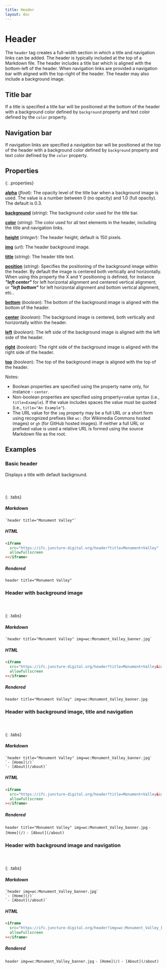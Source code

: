 ```yaml
---
title: Header
layout: doc
---
```


# Header

The `header` tag creates a full-width section in which a title and navigation links can be added.  The header is typically included at the top of a Markdown file.  The header includes a title bar which is aligned with the bottom-left of the header.  When navigation links are provided a navigation bar with aligned with the top-right of the header.  The header may also include a background image. 

## Title bar

If a title is specified a title bar will be positioned at the bottom of the header with a background color defined by `background` property and text color defined by the `color` property.

## Navigation bar

If navigation links are specified a navigation bar will be positioned at the top of the header with a background color defined by `background` property and text color defined by the `color` property.


## Properties
{: .properties}

**[alpha](#examples)** (_float_):  The opacity level of the title bar when a background image is used.  The value is a number between 0 (no opacity) and 1.0 (full opacity). The default is 0.3.

**[background](#examples)** (_string_):  The background color used for the title bar.

**[color](#examples)** (_string_):  The color used for all text elements in the header, including the title and navigation links.

**[height](#examples)** (_integer_):  The header height; default is 150 pixels.

**[img](#examples)** (_url_):  The header background image.

**[title](#examples)** (_string_):  The header title text.

**[position](#examples)** (_string_):  Specifies the positioning of the background image within the header.  By default the image is centered both vertically and horizontally.  When using this property the X and Y positioning is defined, for instance ***"left center"*** for left horizontal alignment and centered vertical alignment, or ***"left bottom"*** for left horizontal alignment and bottom vertical alignment, etc..

**[bottom](#examples)** (_boolean_):  The bottom of the background image is aligned with the bottom of the header.

**[center](#examples)** (_boolean_):  The background image is centered, both vertically and horizontally within the header.

**[left](#examples)** (_boolean_):  The left side of the background image is aligned with the left side of the header.

**[right](#examples)** (_boolean_):  The right side of the background image is aligned with the right side of the header.

**[top](#examples)** (_boolean_):  The top of the background image is aligned with the top of the header.

Notes:
- Boolean properties are specified using the property name only, for instance - `center`.
- Non-boolean properties are specified using property=value syntax (i.e., `title=Example`).  If the value includes spaces the value must be quoted (i.e., `title="An Example"`).
- The URL value for the `img` property may be a full URL or a short form using recognized prefixes like `wc:` (for Wikimedia Commons hosted images) or `gh` (for GitHub hosted images).  If neither a full URL or prefixed value is used a relative URL is formed using the source Markdown file as the root.

## Examples

### Basic header

Displays a title with default background.

#### &nbsp;
{: .tabs}

##### Markdown

```markup
`header title="Monument Valley"`
```

##### HTML

```html
<iframe
  src="https://ifc.juncture-digital.org/header?title=Monument+Valley"
  allowfullscreen
></iframe>
```

##### Rendered

`header title="Monument Valley"`


### Header with background image

#### &nbsp;
{: .tabs}

##### Markdown

```markup
`header title="Monument Valley" img=wc:Monument_Valley_banner.jpg`
```

##### HTML

```html
<iframe
  src="https://ifc.juncture-digital.org/header?title=Monument+Valley&img=wc:Monument_Valley_banner.jpg"
  allowfullscreen
></iframe>
```

##### Rendered

`header title="Monument Valley" img=wc:Monument_Valley_banner.jpg`


### Header with background image, title and navigation

#### &nbsp;
{: .tabs}

##### Markdown

```markup
`header title="Monument Valley" img=wc:Monument_Valley_banner.jpg`
`- [Home](/)`
`- [About](/about)`
```

##### HTML

```html
<iframe
  src="https://ifc.juncture-digital.org/header?title=Monument+Valley&img=wc:Monument_Valley_banner.jpg&data=[Home](/)|[About](/about)"
  allowfullscreen
></iframe>
```

##### Rendered

`header title="Monument Valley" img=wc:Monument_Valley_banner.jpg`
`- [Home](/)`
`- [About](/about)`

### Header with background image and navigation

#### &nbsp;
{: .tabs}

##### Markdown

```markup
`header img=wc:Monument_Valley_banner.jpg`
`- [Home](/)`
`- [About](/about)`
```

##### HTML

```html
<iframe
  src="https://ifc.juncture-digital.org/header?img=wc:Monument_Valley_banner.jpg&data=[Home](/)|[About](/about)"
  allowfullscreen
></iframe>
```

##### Rendered

`header img=wc:Monument_Valley_banner.jpg`
`- [Home](/)`
`- [About](/about)`
